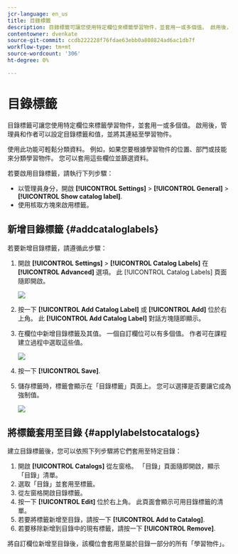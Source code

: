 ```yaml
---
jcr-language: en_us
title: 目錄標籤
description: 目錄標籤可讓您使用特定欄位來標籤學習物件，並套用一或多個值。 啟用後，管理員和作者可以設定目錄標籤和值，並將其連結至學習物件。
contentowner: dvenkate
source-git-commit: ccdb222228f76fdae63ebb0a808824ad6ac1db7f
workflow-type: tm+mt
source-wordcount: '306'
ht-degree: 0%

---
```




# 目錄標籤

目錄標籤可讓您使用特定欄位來標籤學習物件，並套用一或多個值。 啟用後，管理員和作者可以設定目錄標籤和值，並將其連結至學習物件。

使用此功能可輕鬆分類資料。 例如，如果您要根據學習物件的位置、部門或技能來分類學習物件。 您可以套用這些欄位並篩選資料。

若要啟用目錄標籤，請執行下列步驟：

* 以管理員身分，開啟 **[!UICONTROL Settings]** > **[!UICONTROL General]** > **[!UICONTROL Show catalog label]**.
* 使用核取方塊來啟用標籤。

## 新增目錄標籤 {#addcataloglabels}

若要新增目錄標籤，請遵循此步驟：

1. 開啟  **[!UICONTROL Settings]** > **[!UICONTROL Catalog Labels]** 在 **[!UICONTROL Advanced]** 選項。 此 [!UICONTROL Catalog Labels] 頁面隨即開啟。

   ![](assets/catalog-labels-page.png)

1. 按一下 **[!UICONTROL Add Catalog Label]** 或 **[!UICONTROL Add]** 位於右上角。 此 **[!UICONTROL Add Catalog Label]** 對話方塊隨即顯示。
1. 在欄位中新增目錄標籤及其值。 一個自訂欄位可以有多個值。 作者可在課程建立過程中選取這些值。

   ![](assets/add-labels.png)

1. 按一下 **[!UICONTROL Save]**.
1. 儲存標籤時，標籤會顯示在「目錄標籤」頁面上。 您可以選擇是否要讓它成為強制值。

   ![](assets/catalog-label.png)

## 將標籤套用至目錄 {#applylabelstocatalogs}

建立目錄標籤後，您可以依照下列步驟將它們套用至特定目錄：

1. 開啟 **[!UICONTROL Catalogs]** 從左窗格。 「目錄」頁面隨即開啟，顯示「目錄」清單。
1. 選取「目錄」並套用至標籤。
1. 從左窗格開啟目錄標籤。
1. 按一下 **[!UICONTROL Edit]** 位於右上角。 此頁面會顯示可用目錄標籤的清單。
1. 若要將標籤新增至目錄，請按一下 **[!UICONTROL Add to Catalog]**.
1. 若要移除新增到目錄中的現有標籤，請按一下 **[!UICONTROL Remove]**.

將自訂欄位新增至目錄後，該欄位會套用至屬於目錄一部分的所有「學習物件」。
